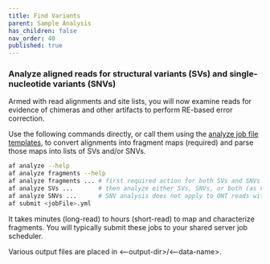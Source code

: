 ```yaml
---
title: Find Variants
parent: Sample Analysis
has_children: false
nav_order: 40
published: true
---
```


### Analyze aligned reads for structural variants (SVs) and single-nucleotide variants (SNVs)

Armed with read alignments and site lists, you will now examine reads for evidence
of chimeras and other artifacts to perform RE-based error correction. 

Use the following commands directly, or call them using the [analyze job file templates](44_job-file-templates/analyze),
to convert alignments into fragment maps (required) and parse those maps
into lists of SVs and/or SNVs.

```sh
af analyze --help
af analyze fragments --help
af analyze fragments ... # first required action for both SVs and SNVs
af analyze SVs ...       # then analyze either SVs, SNVs, or both (as needed)
af analyze SNVs ...      # SNV analysis does not apply to ONT reads with low base quality
af submit <jobFile>.yml
```

It takes minutes (long-read) to hours (short-read) to map and characterize fragments.
You will typically submit these jobs to your shared server job scheduler.

Various output files are placed in <--output-dir>/<--data-name>.
